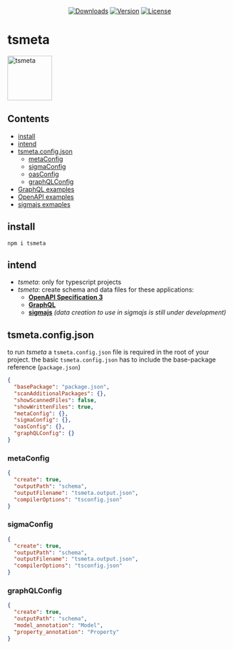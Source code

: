 <p align="center">
  <a href="https://npmcharts.com/compare/tsmeta?minimal=true"><img src="https://img.shields.io/npm/dm/tsmeta.svg" alt="Downloads"></a>
  <a href="https://www.npmjs.com/package/tsmeta"><img src="https://img.shields.io/npm/v/tsmeta.svg" alt="Version"></a>
  <a href="https://www.npmjs.com/package/tsmeta"><img src="https://img.shields.io/npm/l/tsmeta.svg" alt="License"></a>
</p>

# tsmeta
<img width="100" height="100" src="https://github.com/mafh612/tsmeta/blob/master/logo/logo.png" title="tsmeta" />

## Contents
- [install](#user-content-install)
- [intend](#user-content-intend)
- [tsmeta.config.json](#tsmeta.config.json)
  - [metaConfig](#user-content-metaconfig)
  - [sigmaConfig](#user-content-sigmaconfig)
  - [oasConfig](#user-content-graphqlconfig)
  - [graphQLConfig](#user-content-graphqlconfig)
- [GraphQL examples](/README_graphql.md)
- [OpenAPI examples](/README_oas.md)
- [sigmajs exmaples](/README_sigma.md)

## install
```
npm i tsmeta
```

## intend

- _tsmeta_: only for typescript projects
- _tsmeta_: create schema and data files for these applications:
  - __[OpenAPI Specification 3](https://github.com/OAI/OpenAPI-Specification/blob/master/versions/3.0.1.md)__
  - __[GraphQL](https://graphql.org/)__
  - __[sigmajs](http://sigmajs.org/)__ _(data creation to use in sigmajs is still under development)_

## tsmeta.config.json
to run _tsmeta_ a `tsmeta.config.json` file is required in the root of your project.
the basic `tsmeta.config.json` has to include the base-package reference (`package.json`)
```json
{
  "basePackage": "package.json",
  "scanAdditionalPackages": {},
  "showScannedFiles": false,
  "showWrittenFiles": true,
  "metaConfig": {},
  "sigmaConfig": {},
  "oasConfig": {},
  "graphQLConfig": {}
}
```
### metaConfig
```json
{
  "create": true,
  "outputPath": "schema",
  "outputFilename": "tsmeta.output.json",
  "compilerOptions": "tsconfig.json"
}
```
### sigmaConfig
```json
{
  "create": true,
  "outputPath": "schema",
  "outputFilename": "tsmeta.output.json",
  "compilerOptions": "tsconfig.json"
}
```
### graphQLConfig
```json
{
  "create": true,
  "outputPath": "schema",
  "model_annotation": "Model",
  "property_annotation": "Property"
}
```
